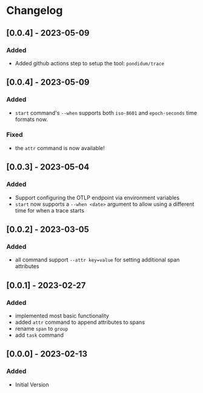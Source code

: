 # Changelog

## [0.0.4] - 2023-05-09

### Added

* Added github actions step to setup the tool: `pondidum/trace`

## [0.0.4] - 2023-05-09

### Added

* `start` command's `--when` supports both `iso-8601` and `epoch-seconds` time formats now.

### Fixed

* the `attr` command is now available!

## [0.0.3] - 2023-05-04

### Added

* Support configuring the OTLP endpoint via environment variables
* `start` now supports a `--when <date>` argument to allow using a different time for when a trace starts

## [0.0.2] - 2023-03-05

### Added

* all command support `--attr key=value` for setting additional span attributes

## [0.0.1] - 2023-02-27

### Added

- implemented most basic functionality
- added `attr` command to append attributes to spans
- rename `span` to `group`
- add `task` command

## [0.0.0] - 2023-02-13

### Added

- Initial Version
